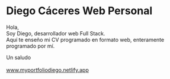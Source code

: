 # Diego Cáceres Web Personal
Hola, <br>
Soy Diego, desarrollador web Full Stack.<br> 
Aquí te enseño mi CV programado en formato web, enteramente programado por mí. <br>

Un saludo<br><br>
<a href="https://myportfoliodiego.netlify.app/" target="_blank">www.myportfoliodiego.netlify.app</a><br><br><br>
<!-- ![alt text](https://github.com/miguelx97/Miguel-Martin-Web-Personal/blob/master/img/pantallazo-web.jpg) -->

<!--
**DiegoCaceresC/DiegoCaceresC** is a ✨ _special_ ✨ repository because its `README.md` (this file) appears on your GitHub profile.

Here are some ideas to get you started:

- 🔭 I’m currently working on ...
- 🌱 I’m currently learning ...
- 👯 I’m looking to collaborate on ...
- 🤔 I’m looking for help with ...
- 💬 Ask me about ...
- 📫 How to reach me: ...
- 😄 Pronouns: ...
- ⚡ Fun fact: ...
-->
